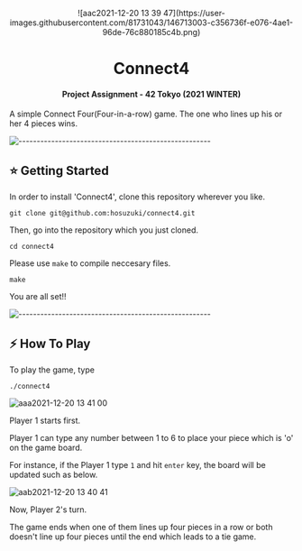 <p align="center"> 
![aac2021-12-20 13 39 47](https://user-images.githubusercontent.com/81731043/146713003-c356736f-e076-4ae1-96de-76c880185c4b.png)
</p>

<h1 align="center"> Connect4 </h1>
<h4 align="center"> Project Assignment - 42 Tokyo (2021 WINTER) </h4>

A simple Connect Four(Four-in-a-row) game. 
The one who lines up his or her 4 pieces wins.

![-----------------------------------------------------](https://raw.githubusercontent.com/andreasbm/readme/master/assets/lines/rainbow.png)


<!-- GETTING STARTED -->
<h2 id="getting-started"> ⭐  Getting Started</h2>

In order to install 'Connect4', clone this repository wherever you like.
```
git clone git@github.com:hosuzuki/connect4.git
```
Then, go into the repository which you just cloned. 
```
cd connect4
```
Please use `make` to compile neccesary files.
```
make
```
You are all set!!

![-----------------------------------------------------](https://raw.githubusercontent.com/andreasbm/readme/master/assets/lines/rainbow.png)

<!-- HOW TO PLAY -->
<h2 id="how to play">  ⚡ How To Play</h2>

To play the game, type
```
./connect4
```
![aaa2021-12-20 13 41 00](https://user-images.githubusercontent.com/81731043/146713095-baa3a50a-0712-4d75-ac93-862c88bd85bd.png)

Player 1 starts first.

Player 1 can type any number between 1 to 6 to place your piece which is 'o' on the game board.

For instance, if the Player 1 type `1` and hit `enter` key, the board will be updated such as below.

![aab2021-12-20 13 40 41](https://user-images.githubusercontent.com/81731043/146713145-084d3144-cbf8-4467-b888-d9523761db0b.png)

Now, Player 2's turn. 

The game ends when one of them lines up four pieces in a row or both doesn't line up four pieces until the end which leads to a tie game.
